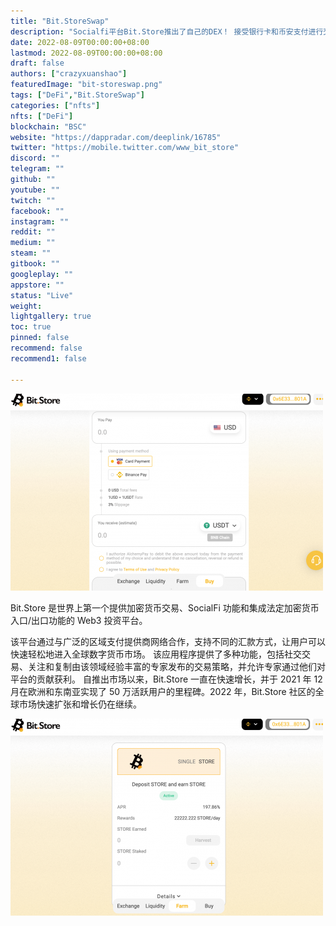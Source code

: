 ```yaml
---
title: "Bit.StoreSwap"
description: "Socialfi平台Bit.Store推出了自己的DEX！ 接受银行卡和币安支付进行交易。"
date: 2022-08-09T00:00:00+08:00
lastmod: 2022-08-09T00:00:00+08:00
draft: false
authors: ["crazyxuanshao"]
featuredImage: "bit-storeswap.png"
tags: ["DeFi","Bit.StoreSwap"]
categories: ["nfts"]
nfts: ["DeFi"]
blockchain: "BSC"
website: "https://dappradar.com/deeplink/16785"
twitter: "https://mobile.twitter.com/www_bit_store"
discord: ""
telegram: ""
github: ""
youtube: ""
twitch: ""
facebook: ""
instagram: ""
reddit: ""
medium: ""
steam: ""
gitbook: ""
googleplay: ""
appstore: ""
status: "Live"
weight: 
lightgallery: true
toc: true
pinned: false
recommend: false
recommend1: false

---
```


![ing](ing.png)

<p>Bit.Store 是世界上第一个提供加密货币交易、SocialFi 功能和集成法定加密货币入口/出口功能的 Web3 投资平台。</p>
<p>该平台通过与广泛的区域支付提供商网络合作，支持不同的汇款方式，让用户可以快速轻松地进入全球数字货币市场。 该应用程序提供了多种功能，包括社交交易、关注和复制由该领域经验丰富的专家发布的交易策略，并允许专家通过他们对平台的贡献获利。 自推出市场以来，Bit.Store 一直在快速增长，并于 2021 年 12 月在欧洲和东南亚实现了 50 万活跃用户的里程碑。2022 年，Bit.Store 社区的全球市场快速扩张和增长仍在继续。 </p>

![omsd](omsd.png)